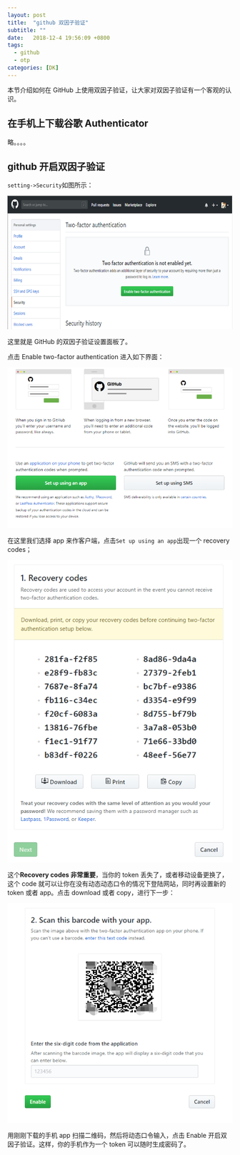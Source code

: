 ```yaml
---
layout: post
title:  "github 双因子验证"
subtitle: ""
date:   2018-12-4 19:56:09 +0800
tags:
  - github
  - otp
categories: [DK]
---
```


 本节介绍如何在 GitHub 上使用双因子验证，让大家对双因子验证有一个客观的认识。

## 在手机上下载谷歌 Authenticator

略。。。。

## github 开启双因子验证

`setting->Security`如图所示：

<div style="text-align: center">
<img src="\pictures\OTP-github-Two-factor.png" width="600" height="300"/>
</div>

这里就是 GitHub 的双因子验证设置面板了。

点击 Enable two-factor authentication 进入如下界面：

![](\pictures\OTP-github-app.png)

在这里我们选择 app 来作客户端，点击`Set up using an app`出现一个 recovery codes；

![](\pictures\OTP-github-recover-code.png) 

这个**Recovery codes 非常重要**，当你的 token 丢失了，或者移动设备更换了，这个 code 就可以让你在没有动态动态口令的情况下登陆网站，同时再设置新的 token 或者 app。点击 download 或者 copy，进行下一步：

![](\pictures\OTP-github-barcode.png)

用刚刚下载的手机 app 扫描二维码，然后将动态口令输入，点击 Enable 开启双因子验证。这样，你的手机作为一个 token 可以随时生成密码了。